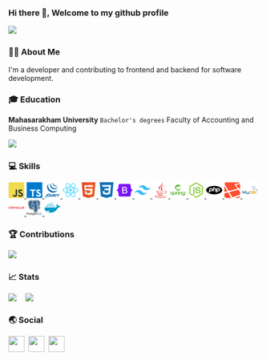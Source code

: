### Hi there 👋, Welcome to my github profile
![](https://komarev.com/ghpvc/?username=KONGKIAT888&color=blue)

### 🙎‍♂️ About Me
I'm a developer and contributing  to frontend and backend for software development.
### 🎓 Education
**Mahasarakham University** `Bachelor's degrees` Faculty of Accounting and Business Computing

<div>
  <img src="https://media.giphy.com/media/ZBK7b4vHYyb0n70zJq/giphy.gif" width=50%"/>
</div>


### 💻 Skills
<div>
  <a href="https://developer.mozilla.org/en-US/docs/Web/JavaScript">
    <img src="https://github.com/devicons/devicon/blob/master/icons/javascript/javascript-original.svg"
      title="JavaScript" alt="JavaScript" width="32" height="32" />
  </a>
  <a href="https://www.typescriptlang.org/">
    <img src="https://github.com/devicons/devicon/blob/master/icons/typescript/typescript-original.svg"
      title="Typescript" alt="Typescript" width="32" height="32" />
  </a>
  <a href="https://jquery.com/">
    <img src="https://github.com/devicons/devicon/blob/master/icons/jquery/jquery-plain-wordmark.svg"
      title="jQuery" alt="jQuery" width="32" height="32" />
  </a>
  <a href="https://react.dev/">
    <img src="https://github.com/devicons/devicon/blob/master/icons/react/react-original.svg" 
      title="React" alt="React" width="32" height="32" />
  </a>
  <a href="https://developer.mozilla.org/en-US/docs/Glossary/HTML5">
    <img src="https://github.com/devicons/devicon/blob/master/icons/html5/html5-original.svg"
      title="HTML5" alt="HTML" width="32" height="32" />
  </a>
  <a href="https://developer.mozilla.org/en-US/docs/Web/CSS">
    <img src="https://github.com/devicons/devicon/blob/master/icons/css3/css3-plain.svg"
      title="CSS" alt="CSS" width="32" height="32" />
  </a>
  <a href="https://getbootstrap.com/">
    <img src="https://github.com/devicons/devicon/blob/master/icons/bootstrap/bootstrap-original.svg"
      title="Bootstrap" alt="Bootstrap" width="32" height="32" />
  </a>
  <a href="https://tailwindcss.com/">
    <img src="https://github.com/devicons/devicon/blob/master/icons/tailwindcss/tailwindcss-plain.svg"
      title="Tailwind" alt="Tailwind" width="32" height="32" />
  </a>
  <a href="https://www.java.com/en/">
    <img src="https://github.com/devicons/devicon/blob/master/icons/java/java-plain.svg" 
      title="Java" alt="Java" width="32" height="32" />
  </a>
  <a href="https://spring.io/">
    <img src="https://github.com/devicons/devicon/blob/master/icons/spring/spring-original-wordmark.svg" 
      title="Spring" alt="Spring" width="32" height="32" />
  </a>
  <a href="https://nodejs.org/en">
    <img src="https://github.com/devicons/devicon/blob/master/icons/nodejs/nodejs-plain.svg"
      title="nodejs" alt="nodejs" width="32" height="32" />
  </a>
  <a href="https://www.php.net/">
    <img src="https://github.com/devicons/devicon/blob/master/icons/php/php-plain.svg"
      title="PHP" alt="PHP" width="32" height="32" />
  </a>
  <a href="https://laravel.com/">
    <img src="https://github.com/devicons/devicon/blob/master/icons/laravel/laravel-plain.svg" 
      title="Laravel" alt="Laravel" width="32" height="32" />
  </a>
  <a href="https://www.mysql.com/">
    <img src="https://github.com/devicons/devicon/blob/master/icons/mysql/mysql-original-wordmark.svg"
      title="MySQL" alt="MySQL" width="32" height="32" />
  </a>
  <a href="https://www.oracle.com/database/">
    <img src="https://github.com/devicons/devicon/blob/master/icons/oracle/oracle-original.svg"
      title="Oracle" alt="Oracle" width="32" height="32" />
  </a>
  <a href="https://www.postgresql.org/">
    <img src="https://github.com/devicons/devicon/blob/master/icons/postgresql/postgresql-original-wordmark.svg"
      title="PostgreSQL" alt="PostgreSQL" width="32" height="32" />
  </a>
  <a href="https://www.docker.com/">
    <img src="https://github.com/devicons/devicon/blob/master/icons/docker/docker-plain.svg"
      title="Docker" alt="Docker" width="32" height="32" />
  </a>
</div>

### 🏆 Contributions
<a href="http://www.github.com/KONGKIAT888"><img src="https://github-readme-streak-stats.herokuapp.com/?user=KONGKIAT888"/></a>

### 📈 Stats
<a href="https://github.com/KONGKIAT888" align="left"><img src="https://github-readme-stats.vercel.app/api/top-langs/?username=KONGKIAT888"/></a>&emsp;
<a href="http://www.github.com/KONGKIAT888"><img src="https://github-readme-stats.vercel.app/api?username=KONGKIAT888"/></a>

### 🌏 Social
<a href="https://web.facebook.com/k8ngkiat" target="_blank" rel="noreferrer"><img src="https://raw.githubusercontent.com/dheereshagrwal/colored-icons/98088e796b058a6512edf9b16d33bf6f24843191/svg/facebook.svg" width="32" height="32" /></a>&nbsp;
<a href="https://discord.com/users/k8ngkiat" target="_blank" rel="noreferrer"><img src="https://raw.githubusercontent.com/dheereshagrwal/colored-icons/98088e796b058a6512edf9b16d33bf6f24843191/svg/discord.svg" width="32" height="32" /></a>&nbsp;
<a href="https://www.github.com/KONGKIAT888" target="_blank" rel="noreferrer"><img src="https://raw.githubusercontent.com/dheereshagrwal/colored-icons/98088e796b058a6512edf9b16d33bf6f24843191/svg/github-light.svg" width="32" height="32" /></a>&nbsp;

